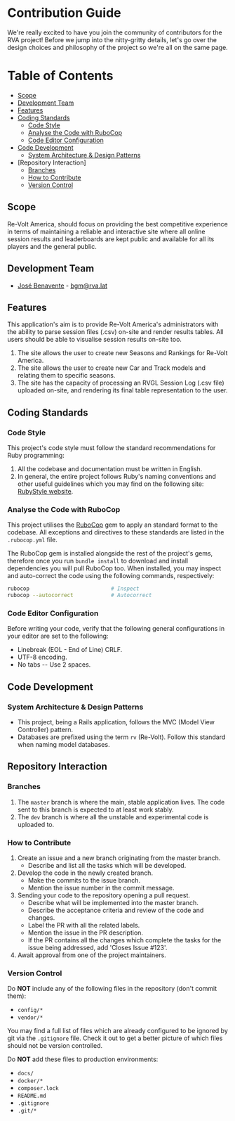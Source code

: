 # Contribution Guide
We're really excited to have you join the community of contributors for the RVA project! Before we jump into the
nitty-gritty details, let's go over the design choices and philosophy of the project so we're all on the same page.

Table of Contents
===
* [Scope](#scope)
* [Development Team](#development-team)
* [Features](#features)
* [Coding Standards](#coding-standards)
    * [Code Style](#code-style)
    * [Analyse the Code with RuboCop](#analyse-the-code-with-rubocop)
    * [Code Editor Configuration](#code-editor-configuration)
* [Code Development](#code-development)
    * [System Architecture & Design Patterns](#system-architecture--design-patterns)
* [Repository Interaction]
    * [Branches](#branches)
    * [How to Contribute](#how-to-contribute)
    * [Version Control](#version-control)

## Scope
Re-Volt America, should focus on providing the best competitive experience in terms of maintaining a reliable and
interactive site where all online session results and leaderboards are kept public and available for all its players
and the general public.

## Development Team
* [José Benavente](https://github.com/BGMP) - bgm@rva.lat

## Features
This application's aim is to provide Re-Volt America's administrators with the ability to parse session files (.csv)
on-site and render results tables. All users should be able to visualise session results on-site too.

1. The site allows the user to create new Seasons and Rankings for Re-Volt America.
2. The site allows the user to create new Car and Track models and relating them to specific seasons.
3. The site has the capacity of processing an RVGL Session Log (.csv file) uploaded on-site, and rendering its final
table representation to the user.

## Coding Standards

### Code Style
This project's code style must follow the standard recommendations for Ruby programming:

1. All the codebase and documentation must be written in English.
2. In general, the entire project follows Ruby's naming conventions and other useful guidelines which you may find on
the following site: [RubyStyle website](https://rubystyle.guide/).

### Analyse the Code with RuboCop
This project utilises the [RuboCop](https://docs.rubocop.org/rubocop/1.55/index.html) gem to apply an standard format to
the codebase. All exceptions and directives to these standards are listed in the `.rubocop.yml` file.

The RuboCop gem is installed alongside the rest of the project's gems, therefore once you run `bundle install` to
download and install dependencies you will pull RuboCop too. When installed, you may inspect and auto-correct the code
using the following commands, respectively:
```bash
rubocop                          # Inspect
rubocop --autocorrect            # Autocorrect
```

### Code Editor Configuration
Before writing your code, verify that the following general configurations in your editor are set to the following:

* Linebreak (EOL - End of Line) CRLF.
* UTF-8 encoding.
* No tabs -- Use 2 spaces.

## Code Development
### System Architecture & Design Patterns
- This project, being a Rails application, follows the MVC (Model View Controller) pattern.
- Databases are prefixed using the term `rv` (Re-Volt). Follow this standard when naming model databases.

## Repository Interaction
### Branches
1. The `master` branch is where the main, stable application lives. The code sent to this branch is expected to at least
work stably.
2. The `dev` branch is where all the unstable and experimental code is uploaded to.

### How to Contribute
1. Create an issue and a new branch originating from the master branch.
    - Describe and list all the tasks which will be developed.
2. Develop the code in the newly created branch.
    - Make the commits to the issue branch.
    - Mention the issue number in the commit message.
3. Sending your code to the repository opening a pull request.
    - Describe what will be implemented into the master branch.
    - Describe the acceptance criteria and review of the code and changes.
    - Label the PR with all the related labels.
    - Mention the issue in the PR description.
    - If the PR contains all the changes which complete the tasks for the issue being addressed, add 'Closes Issue #123'.
4. Await approval from one of the project maintainers.

### Version Control
Do **NOT** include any of the following files in the repository (don't commit them):

- `config/*`
- `vendor/*`

You may find a full list of files which are already configured to be ignored by git via the `.gitignore` file. Check it
out to get a better picture of which files should not be version controlled.

Do **NOT** add these files to production environments:

- `docs/`
- `docker/*`
- `composer.lock`
- `README.md`
- `.gitignore`
- `.git/*`
